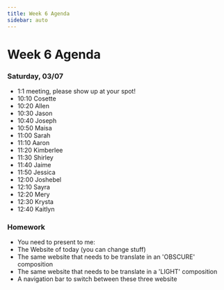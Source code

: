 ```yaml
---
title: Week 6 Agenda
sidebar: auto
---
```


# Week 6 Agenda


### Saturday, 03/07

- 1:1 meeting, please show up at your spot!
- 10:10 Cosette
- 10:20 Allen
- 10:30 Jason
- 10:40 Joseph
- 10:50 Maisa
- 11:00  Sarah
- 11:10 Aaron
- 11:20 Kimberlee
- 11:30 Shirley
- 11:40 Jaime
- 11:50 Jessica  
- 12:00 Joshebel
- 12:10 Sayra
- 12:20 Mery
- 12:30 Krysta
- 12:40 Kaitlyn



### Homework

- You need to present to me:
- The Website of today (you can change stuff)
- The same website that needs to be translate in an 'OBSCURE' composition
- The same website that needs to be translate in a 'LIGHT' composition
- A navigation bar to switch between these three website
